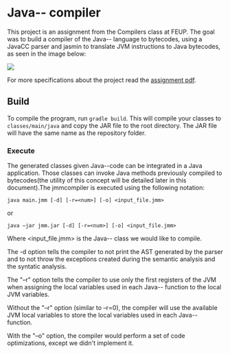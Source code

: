 # Java-- compiler

 This project is an assignment from the Compilers class at FEUP. The goal was to build a compiler of the Java-- language to bytecodes, using a JavaCC parser and jasmin to translate JVM instructions to Java bytecodes, as seen in the image below:
 
![](https://github.com/topogigiopt/COMP-FEUP2020/blob/master/docs/compilerflow.png)

For more specifications about the project read the [assignment pdf](https://github.com/topogigiopt/COMP-FEUP2020/blob/master/docs/jmm-CompilerProject2020-v1.2.pdf).

## Build

To compile the program, run ``gradle build``. This will compile your classes to ``classes/main/java`` and copy the JAR file to the root directory. The JAR file will have the same name as the repository folder.

### Execute

The generated classes given Java--code can be integrated in a Java application. Those classes can invoke Java methods previously compiled to bytecodes(the utility of this concept will be detailed later in this document).The jmmcompiler is executed using the following notation:

```
java main.jmm [-d] [-r=<num>] [-o] <input_file.jmm>
```
or

```
java –jar jmm.jar [-d] [-r=<num>] [-o] <input_file.jmm>
```
Where <input_file.jmm> is the Java-- class we would like to compile.

The -d option tells the compiler to not print the AST generated by the parser and to not throw the exceptions created during the semantic analysis and the syntatic analysis.

The "–r" option tells the compiler to use only the first <num> registers of the JVM when assigning the local variables used in each Java-- function to the local JVM variables.
  
Without the "–r" option (similar to –r=0), the compiler will use the available JVM local variables to store the local variables used in each Java-- function.

With the "–o" option, the compiler would perform a set of code optimizations, except we didn't implement it.
